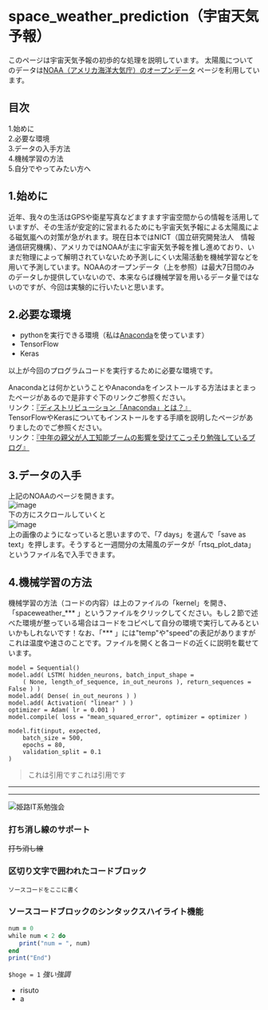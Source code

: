 # space_weather_prediction（宇宙天気予報）
このページは宇宙天気予報の初歩的な処理を説明しています。
太陽風についてのデータは[NOAA（アメリカ海洋大気庁）のオープンデータ](https://www.swpc.noaa.gov/products/real-time-solar-wind)
ページを利用しています。
## 目次
1.始めに  
2.必要な環境  
3.データの入手方法  
4.機械学習の方法  
5.自分でやってみたい方へ  

## 1.始めに
近年、我々の生活はGPSや衛星写真などますます宇宙空間からの情報を活用していますが、その生活が安定的に営まれるためにも宇宙天気予報による太陽風による磁気嵐への対策が急がれます。現在日本ではNICT（国立研究開発法人　情報通信研究機構）、アメリカではNOAAが主に宇宙天気予報を推し進めており、いまだ物理によって解明されていないため予測しにくい太陽活動を機械学習などを用いて予測しています。NOAAのオープンデータ（上を参照）は最大7日間のみのデータしか提供していないので、本来ならば機械学習を用いるデータ量ではないのですが、今回は実験的に行いたいと思います。  

## 2.必要な環境
- pythonを実行できる環境（私は[Anaconda](https://www.anaconda.com/download/)を使っています）
- TensorFlow
- Keras　
  
以上が今回のプログラムコードを実行するために必要な環境です。  
  
Anacondaとは何かということやAnacondaをインストールする方法はまとまったページがあるので是非すぐ下のリンクご参照ください。  
リンク：[『ディストリビューション「Anaconda」とは？』](http://programming-study.com/trouble/anaconda/)  
TensorFlowやKerasについてもインストールをする手順を説明したページがありましたのでご参照ください。  
リンク：[『中年の親父が人工知能ブームの影響を受けてこっそり勉強しているブログ』](http://coldsnap.hatenablog.jp/entry/2017/08/27/114900)  
  
## 3.データの入手
上記のNOAAのページを開きます。    
![image](https://user-images.githubusercontent.com/39754583/46477890-ad809e00-c826-11e8-84b3-55c8e96fe32b.png)    
下の方にスクロールしていくと    
![image](https://user-images.githubusercontent.com/39754583/46477915-bec9aa80-c826-11e8-93db-5003b702f745.png)　　  
上の画像のようになっていると思いますので、「7 days」を選んで「save as text」を押します。そうすると一週間分の太陽風のデータが「rtsq_plot_data」というファイル名で入手できます。  

## 4.機械学習の方法
機械学習の方法（コードの内容）は上のファイルの「kernel」を開き、「spaceweather_*** 」というファイルをクリックしてください。もし２節で述べた環境が整っている場合はコードをコピペして自分の環境で実行してみるといいかもしれないです！なお、「*** 」には"temp"や"speed"の表記がありますがこれは温度や速さのことです。ファイルを開くと各コードの近くに説明を載せています。  

```spaceweather_dens.ipynb
model = Sequential()
model.add( LSTM( hidden_neurons, batch_input_shape = 
    ( None, length_of_sequence, in_out_neurons ), return_sequences = False ) )
model.add( Dense( in_out_neurons ) )
model.add( Activation( "linear" ) )
optimizer = Adam( lr = 0.001 )
model.compile( loss = "mean_squared_error", optimizer = optimizer )

model.fit(input, expected,
    batch_size = 500,
    epochs = 80,
    validation_split = 0.1
)
```




> これは引用ですこれは引用です
------------------------------------
********
![姫路IT系勉強会](https://dl.dropboxusercontent.com/u/35497667/histudy.png)
### 打ち消し線のサポート
~~打ち消し線~~

### 区切り文字で囲われたコードブロック

```
ソースコードをここに書く
```

### ソースコードブロックのシンタックスハイライト機能

```rb
num = 0
while num < 2 do
   print("num = ", num)
end
print("End")
```
`$hoge = 1`
*強い強調*  
- risuto
- a
